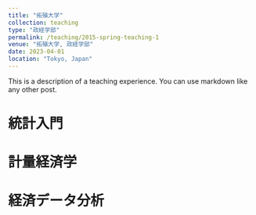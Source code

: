```yaml
---
title: "拓殖大学"
collection: teaching
type: "政経学部"
permalink: /teaching/2015-spring-teaching-1
venue: "拓殖大学, 政経学部"
date: 2023-04-01
location: "Tokyo, Japan"
---
```


This is a description of a teaching experience. You can use markdown like any other post.

統計入門
======

計量経済学
======

経済データ分析
======
